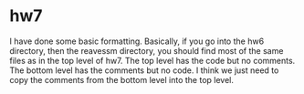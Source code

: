 # hw7

I have done some basic formatting.  Basically, if you go into the hw6 directory, then the reavessm directory, you should find most of the same files as in the top level of hw7.  The top level has the code but no comments.  The bottom level has the comments but no code.  I think we just need to copy the comments from the bottom level into the top level.

